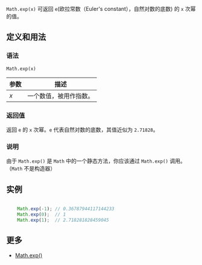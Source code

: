 `Math.exp(x)` 可返回 `e`(欧拉常数（Euler's constant），自然对数的底数) 的 `x` 次幂的值。

## 定义和用法

### 语法

`Math.exp(x)`

| 参数 | 描述 |
| --- | --- |
| _x_ | 一个数值，被用作指数。 |

### 返回值

返回 `e` 的 `x` 次幂。`e` 代表自然对数的底数，其值近似为 `2.71828`。

### 说明

由于 `Math.exp()` 是 `Math` 中的一个静态方法，你应该通过 `Math.exp()` 调用。（`Math` 不是构造器）

## 实例

``` javascript

    Math.exp(-1); // 0.36787944117144233
    Math.exp(0);  // 1
    Math.exp(1);  // 2.718281828459045

```

## 更多

*   [Math.exp()](https://developer.mozilla.org/zh-CN/docs/Web/JavaScript/Reference/Global_Objects/Math/exp)
